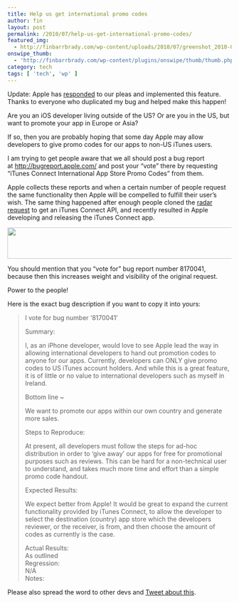 ```yaml
---
title: Help us get international promo codes
author: fin
layout: post
permalink: /2010/07/help-us-get-international-promo-codes/
featured_img:
  - http://finbarrbrady.com/wp-content/uploads/2010/07/greenshot_2010-07-08_11-09-55.png
onswipe_thumb:
  - 'http://finbarrbrady.com/wp-content/plugins/onswipe/thumb/thumb.php?src=http://finbarrbrady.com/wp-content/uploads/2010/07/greenshot_2010-07-08_11-09-55.png&amp;w=600&amp;h=800&amp;zc=1&amp;q=75&amp;f=0'
category: tech
tags: [ 'tech', 'wp' ]
---
```

Update: Apple has [responded][1] to our pleas and implemented this feature. Thanks to everyone who duplicated my bug and helped make this happen!<!--more-->

Are you an iOS developer living outside of the US? Or are you in the US, but want to promote your app in Europe or Asia?

If so, then you are probably hoping that some day Apple may allow developers to give promo codes for our apps to non-US iTunes users.

I am trying to get people aware that we all should post a bug report at <http://bugreport.apple.com/> and post your “vote” there by requesting “iTunes Connect International App Store Promo Codes” from them.

Apple collects these reports and when a certain number of people request the same functionality then Apple will be compelled to fulfill their user’s wish. The same thing happened after enough people cloned the [radar request][2] to get an iTunes Connect API, and recently resulted in Apple developing and releasing the iTunes Connect app.

<img class="aligncenter size-full wp-image-398" title="greenshot_2010-07-08_10-29-40" src="http://finbarrbrady.com/wp-content/uploads/2010/07/greenshot_2010-07-08_10-29-40.png" alt="" width="779" height="70" />

You should mention that you “vote for” bug report number 8170041, because then this increases weight and visibility of the original request.

Power to the people!

Here is the exact bug description if you want to copy it into yours:

> I vote for bug number &#8216;8170041&#8217;
>
> <div id="_mcePaste">
>   Summary:
> </div>
>
> I, as an iPhone developer, would love to see Apple lead the way in allowing international developers to hand out promotion codes to anyone for our apps. Currently, developers can ONLY give promo codes to US iTunes account holders. And while this is a great feature, it is of little or no value to international developers such as myself in Ireland.
>
> <div id="_mcePaste">
>   Bottom line ~
> </div>
>
> We want to promote our apps within our own country and generate more sales.
>
> <div id="_mcePaste">
>   Steps to Reproduce:
> </div>
>
> At present, all developers must follow the steps for ad-hoc distribution in order to &#8216;give away&#8217; our apps for free for promotional purposes such as reviews. This can be hard for a non-technical user to understand, and takes much more time and effort than a simple promo code handout.
>
> <div id="_mcePaste">
>   Expected Results:
> </div>
>
> We expect better from Apple! It would be great to expand the current functionality provided by iTunes Connect, to allow the developer to select the destination (country) app store which the developers reviewer, or the receiver, is from, and then choose the amount of codes as currently is the case.
>
> <div id="_mcePaste">
>   Actual Results:
> </div>
>
> <div id="_mcePaste">
>   As outlined
> </div>
>
> <div id="_mcePaste">
>   Regression:
> </div>
>
> <div id="_mcePaste">
>   N/A
> </div>
>
> <div id="_mcePaste">
>   Notes:
> </div>

Please also spread the word to other devs and [Tweet about this][3].

 [1]: http://twitgoo.com/1row84
 [2]: http://openradar.appspot.com/6989416
 [3]: http://twitter.com/home?source=finbarrbrady&status=iOS%20Developers:%20Help%20us%20get%20international%20promo%20codes%20-%20http://finbarrbrady.com/2010/07/help-us-get-international-promo-codes/
